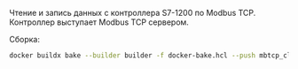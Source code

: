 Чтение и запись данных с контроллера S7-1200 по Modbus TCP. Контроллер выступает Modbus TCP сервером.

Сборка:

```sh
docker buildx bake --builder builder -f docker-bake.hcl --push mbtcp_client
```
